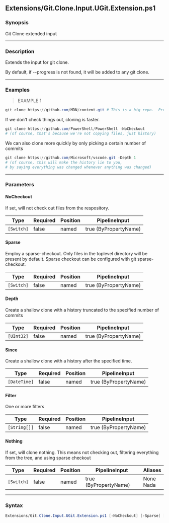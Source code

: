 Extensions/Git.Clone.Input.UGit.Extension.ps1
---------------------------------------------

### Synopsis
Git Clone extended input

---

### Description

Extends the input for git clone.

By default, if --progress is not found, it will be added to any git clone.

---

### Examples
> EXAMPLE 1

```PowerShell
git clone https://github.com/MDN/content.git # This is a big repo.  Progress bars will be very welcome.
```
If we don't check things out, cloning is faster.

```PowerShell
git clone https://github.com/PowerShell/PowerShell -NoCheckout 
# (of course, that's because we're not copying files, just history)
```
We can also clone more quickly by only picking a certain number of commits

```PowerShell
git clone https://github.com/Microsoft/vscode.git -Depth 1
# (of course, this will make the history lie to you,
# by saying everything was changed whenever anything was changed)
```

---

### Parameters
#### **NoCheckout**
If set, will not check out files from the respository.

|Type      |Required|Position|PipelineInput        |
|----------|--------|--------|---------------------|
|`[Switch]`|false   |named   |true (ByPropertyName)|

#### **Sparse**
Employ a sparse-checkout.
Only files in the toplevel directory will be present by default.
Sparse checkout can be configured with git sparse-checkout.

|Type      |Required|Position|PipelineInput        |
|----------|--------|--------|---------------------|
|`[Switch]`|false   |named   |true (ByPropertyName)|

#### **Depth**
Create a shallow clone with a history truncated to the specified number of commits

|Type      |Required|Position|PipelineInput        |
|----------|--------|--------|---------------------|
|`[UInt32]`|false   |named   |true (ByPropertyName)|

#### **Since**
Create a shallow clone with a history after the specified time.

|Type        |Required|Position|PipelineInput        |
|------------|--------|--------|---------------------|
|`[DateTime]`|false   |named   |true (ByPropertyName)|

#### **Filter**
One or more filters

|Type        |Required|Position|PipelineInput        |
|------------|--------|--------|---------------------|
|`[String[]]`|false   |named   |true (ByPropertyName)|

#### **Nothing**
If set, will clone nothing.
This means not checking out, filtering everything from the tree, and using sparse checkout

|Type      |Required|Position|PipelineInput        |Aliases      |
|----------|--------|--------|---------------------|-------------|
|`[Switch]`|false   |named   |true (ByPropertyName)|None<br/>Nada|

---

### Syntax
```PowerShell
Extensions/Git.Clone.Input.UGit.Extension.ps1 [-NoCheckout] [-Sparse] [-Depth <UInt32>] [-Since <DateTime>] [-Filter <String[]>] [-Nothing] [<CommonParameters>]
```
